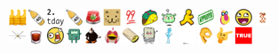 <body>
  <img src="./emojis/+111111111111.gif"  width="30px" height="30px"></img>
  <img src="./emojis/1000000.png"        width="30px" height="30px"></img>
  <img src="./emojis/2day.png" width="30px" height="30px"></img>
  <img src="./emojis/40.png" width="30px" height="30px"></img>
  <img src="./emojis/420alert.gif" width="30px" height="30px"></img>
  <img src="./emojis/666.gif" width="30px" height="30px"></img>
  <img src="./emojis/99.png" width="30px" height="30px"></img>
  <img src="./emojis/angry_taco.png" width="30px" height="30px"></img>
  <img src="./emojis/angrycactusboi.gif" width="30px" height="30px"></img>
  <img src="./emojis/aol.png" width="30px" height="30px"></img>
  <img src="./emojis/approved.png" width="30px" height="30px"></img>
  <img src="./emojis/avodude.png" width="30px" height="30px"></img>
  <img src="./emojis/awesomeface.jpg" width="30px" height="30px"></img>
  <img src="./emojis/bacon_dance.gif" width="30px" height="30px"></img>
  <img src="./emojis/big_ass_fan.jpg" width="30px" height="30px"></img>
  <img src="./emojis/black_russian.png" width="30px" height="30px"></img>
  <img src="./emojis/blargh.jpg" width="30px" height="30px"></img>
  <img src="./emojis/bmo.gif" width="30px" height="30px"></img>
  <img src="./emojis/bob_omb.gif" width="30px" height="30px"></img>
  <img src="./emojis/bokbok.png" width="30px" height="30px"></img>
  <img src="./emojis/burrrrito.gif" width="30px" height="30px"></img>
  <img src="./emojis/happyburrito.jpg" width="30px" height="30px"></img>
  <img src="./emojis/meeseeks.png" width="30px" height="30px"></img>
  <img src="./emojis/rocker.gif" width="30px" height="30px"></img>
  <img src="./emojis/thegame.png" width="30px" height="30px"></img>
  <img src="./emojis/thinkinghand.png" width="30px" height="30px"></img>
  <img src="./emojis/true.jpg" width="30px" height="30px"></img>
</body>
